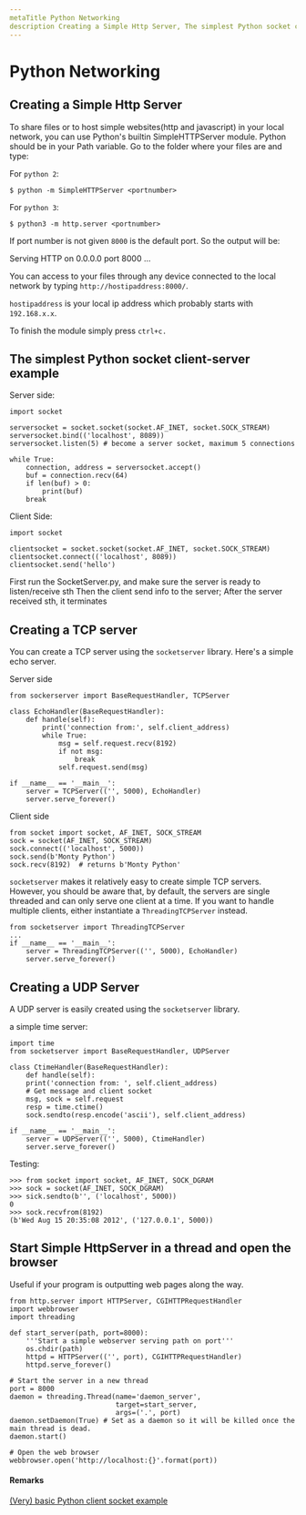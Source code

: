 ```yaml
---
metaTitle Python Networking
description Creating a Simple Http Server, The simplest Python socket client-server example, Creating a TCP server, Creating a UDP Server, Start Simple HttpServer in a thread and open the browser
---
```


# Python Networking



## Creating a Simple Http Server


To share files or to host simple websites(http and javascript) in your local network, you can use Python's builtin SimpleHTTPServer module. Python should be in your Path variable. Go to the folder where your files are and type:

For `python 2`:

```
$ python -m SimpleHTTPServer <portnumber>

```

For `python 3`:

```
$ python3 -m http.server <portnumber>

```

If port number is not given `8000` is the default port. So
the output will be:

> 
Serving HTTP on 0.0.0.0 port 8000 ...


You can access to your files through any device connected to the local network by typing `http://hostipaddress:8000/`.

`hostipaddress` is your local ip address which probably starts with `192.168.x.x`.

To finish the module simply press `ctrl+c.`



## The simplest Python socket client-server example


Server side:

```
import socket

serversocket = socket.socket(socket.AF_INET, socket.SOCK_STREAM)
serversocket.bind(('localhost', 8089))
serversocket.listen(5) # become a server socket, maximum 5 connections

while True:
    connection, address = serversocket.accept()
    buf = connection.recv(64)
    if len(buf) > 0:
        print(buf)
    break

```

Client Side:

```
import socket

clientsocket = socket.socket(socket.AF_INET, socket.SOCK_STREAM)
clientsocket.connect(('localhost', 8089))
clientsocket.send('hello')

```

First run the SocketServer.py, and make sure the server is ready to listen/receive sth
Then the client send info to the server;
After the server received sth, it terminates



## Creating a TCP server


You can create a TCP server using the `socketserver` library.
Here's a simple echo server.

Server side

```
from sockerserver import BaseRequestHandler, TCPServer

class EchoHandler(BaseRequestHandler):
    def handle(self):
        print('connection from:', self.client_address)
        while True:
            msg = self.request.recv(8192)
            if not msg:
                break
            self.request.send(msg)

if __name__ == '__main__':
    server = TCPServer(('', 5000), EchoHandler)
    server.serve_forever()

```

Client side

```
from socket import socket, AF_INET, SOCK_STREAM
sock = socket(AF_INET, SOCK_STREAM)
sock.connect(('localhost', 5000))
sock.send(b'Monty Python')
sock.recv(8192)  # returns b'Monty Python'

```

`socketserver` makes it relatively easy to create simple TCP servers. However, you
should be aware that, by default, the servers are single threaded and can only serve one client at a time. If you want to handle multiple clients, either instantiate a `ThreadingTCPServer` instead.

```
from socketserver import ThreadingTCPServer
...
if __name__ == '__main__':
    server = ThreadingTCPServer(('', 5000), EchoHandler)
    server.serve_forever()

```



## Creating a UDP Server


A UDP server is easily created using the `socketserver` library.

a simple time server:

```
import time
from socketserver import BaseRequestHandler, UDPServer

class CtimeHandler(BaseRequestHandler):
    def handle(self):
    print('connection from: ', self.client_address)
    # Get message and client socket
    msg, sock = self.request
    resp = time.ctime()
    sock.sendto(resp.encode('ascii'), self.client_address)

if __name__ == '__main__':
    server = UDPServer(('', 5000), CtimeHandler)
    server.serve_forever()

```

Testing:

```
>>> from socket import socket, AF_INET, SOCK_DGRAM
>>> sock = socket(AF_INET, SOCK_DGRAM)
>>> sick.sendto(b'', ('localhost', 5000))
0
>>> sock.recvfrom(8192)
(b'Wed Aug 15 20:35:08 2012', ('127.0.0.1', 5000))

```



## Start Simple HttpServer in a thread and open the browser


Useful if your program is outputting web pages along the way.

```
from http.server import HTTPServer, CGIHTTPRequestHandler
import webbrowser
import threading

def start_server(path, port=8000):
    '''Start a simple webserver serving path on port'''
    os.chdir(path)
    httpd = HTTPServer(('', port), CGIHTTPRequestHandler)
    httpd.serve_forever()

# Start the server in a new thread
port = 8000
daemon = threading.Thread(name='daemon_server',
                          target=start_server,
                          args=('.', port)
daemon.setDaemon(True) # Set as a daemon so it will be killed once the main thread is dead.
daemon.start()

# Open the web browser 
webbrowser.open('http://localhost:{}'.format(port))

```



#### Remarks


[(Very) basic Python client socket example](http://stackoverflow.com/questions/7749341/very-basic-python-client-socket-example)

